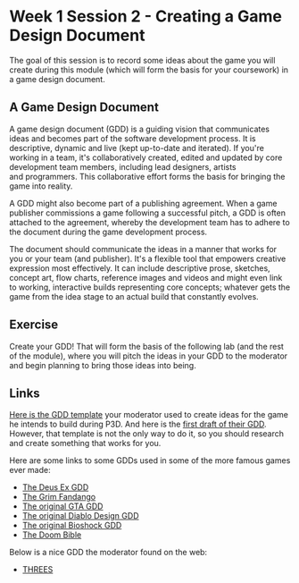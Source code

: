 # Week 1 Session 2 - Creating a Game Design Document

The goal of this session is to record some ideas about the game you will create during this module (which will form the basis for your coursework) in a game design document.

## A Game Design Document

A game design document (GDD) is a guiding vision that communicates ideas and becomes part of the software development process. It is descriptive, dynamic and live (kept up-to-date and iterated). If you're working in a team, it's collaboratively created, edited and updated by core development team members, including lead designers, artists and programmers. This collaborative effort forms the basis for bringing the game into reality.

A GDD might also become part of a publishing agreement. When a game publisher commissions a game following a successful pitch, a GDD is often attached to the agreement, whereby the development team has to adhere to the document during the game development process.

The document should communicate the ideas in a manner that works for you or your team (and publisher). It's a flexible tool that empowers creative expression most effectively. It can include descriptive prose, sketches, concept art, flow charts, reference images and videos and might even link to working, interactive builds representing core concepts; whatever gets the game from the idea stage to an actual build that constantly evolves.

## Exercise

Create your GDD! That will form the basis of the following lab (and the rest of the module), where you will pitch the ideas in your GDD to the moderator and begin planning to bring those ideas into being.  

## Links


[Here is the GDD template](./docs/GameDesignDocumentTemplate.md) your moderator used to create ideas for the game he intends to build during P3D. And here is the [first draft of their GDD](./docs/GameDesignDocument.md). However, that template is not the only way to do it, so you should research and create something that works for you.

Here are some links to some GDDs used in some of the more famous games ever made:

- [The Deus Ex GDD](https://www.gamedeveloper.com/design/annotated-version-of-an-original-i-deus-ex-i-design-doc-surfaces)
- [The Grim Fandango](https://grimfandango.network/downloads/puzzle-document)
- [The original GTA GDD](http://gamedevs.org/uploads/grand-theft-auto.pdf)
- [The original Diablo Design GDD](http://www.graybeardgames.com/download/diablo_pitch.pdf)
- [The original Bioshock GDD](https://www.systemshock.org/index.php?PHPSESSID=io2jo027f3navm7heujtng53a5;topic=2121.msg21031#msg21031)
- [The Doom Bible](http://5years.doomworld.com/doombible/doombible.pdf)

Below is a nice GDD the moderator found on the web:

- [THREES](https://asherv.com/threes/threemails/)
